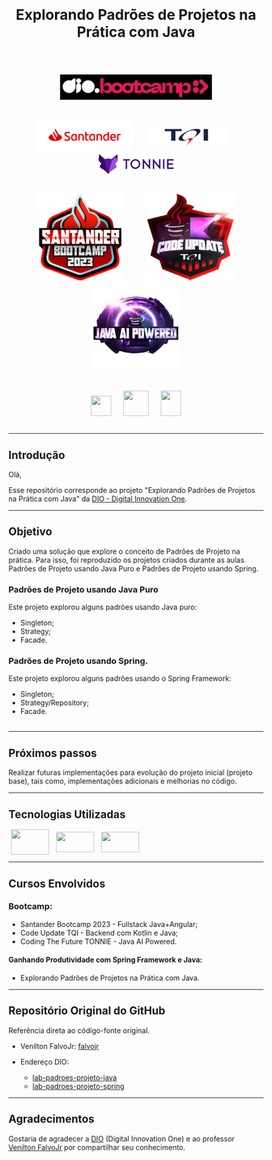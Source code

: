 # <div align="center">**Explorando Padrões de Projetos na Prática com Java**</div>
<br><br>

<div align="center"> 
    <img src="assets\images\bootcamp-dio.png" width="300" height="" hspace="10"/>
</div>
<br><br>

<div align="center">
    <img align="center" src="assets\images\santander-logo.png" width="" height="70em" hspace=""> 
    <img align="center" src="assets\images\TQI-logo.png" width="" height="40em" hspace="20">
    <img align="center" src="assets\images\tonnie-logo.png" width="" height="40em" hspace="40">
</div>
<br><br>

<div align="center">
    <img align="center" src="assets\images\bootcamp-santander.png" width="" height="180em" hspace="20">
    <img align="center" src="assets\images\bootcamp-TQI.png" width="" height="180em" hspace="20">
    <img align="center" src="assets\images\bootcamp-tonnie.png" width="" height="180em" hspace="20">
</div>
<br><br>

<div align="center">
    <img src="https://cdn.jsdelivr.net/gh/devicons/devicon/icons/git/git-original.svg" width="40" height="40" hspace="10"/>
    <img src="https://cdn.jsdelivr.net/gh/devicons/devicon/icons/java/java-original.svg" width="50" height="50" hspace="10"/>
    <img src="https://cdn.jsdelivr.net/gh/devicons/devicon/icons/spring/spring-original.svg" width="40" height="50" hspace="10"/>             
</div>
<br>
<hr>


## Introdução
Olá,

Esse repositório corresponde ao projeto "Explorando Padrões de Projetos na Prática com Java" da [DIO - Digital Innovation One](https://www.dio.me/).
<hr>

## Objetivo

Criado uma solução que explore o conceito de Padrões de Projeto na prática. Para isso, foi reproduzido os projetos criados durante as aulas. Padrões de Projeto usando Java Puro e Padrões de Projeto usando Spring.

### Padrões de Projeto usando Java Puro
Este projeto explorou alguns padrões usando Java puro:
- Singleton;
- Strategy;
- Facade.

### Padrões de Projeto usando Spring.
Este projeto explorou alguns padrões usando o Spring Framework: 
- Singleton;
- Strategy/Repository;
- Facade.
<br><br>
<hr>

## Próximos passos

Realizar futuras implementações para evolução do projeto inicial (projeto base), tais como, implementações adicionais e melhorias no código.
<hr>

## Tecnologias Utilizadas

<div>
    <img align=center src="https://cdn.jsdelivr.net/gh/devicons/devicon/icons/java/java-original.svg" width="75" height="50" hspace="5"/>
    <img align=center src="https://cdn.jsdelivr.net/gh/devicons/devicon/icons/spring/spring-original.svg" width="75" height="40" hspace="5"/>
    <img align=center src="https://cdn.jsdelivr.net/gh/devicons/devicon/icons/git/git-original.svg" width="75" height="40" hspace="5"/>
</div>
<hr>       

## Cursos Envolvidos
### Bootcamp:
- Santander Bootcamp 2023 - Fullstack Java+Angular;
- Code Update TQI - Backend com Kotlin e Java;
- Coding The Future TONNIE - Java AI Powered.

#### **Ganhando Produtividade com Spring Framework e Java:**
- Explorando Padrões de Projetos na Prática com Java.
<hr>

## Repositório Original do GitHub

Referência direta ao código-fonte original.

- Venilton FalvoJr: [falvojr](https://github.com/falvojr)

- Endereço DIO: 
    - [lab-padroes-projeto-java](https://github.com/digitalinnovationone/lab-padroes-projeto-java)
    - [lab-padroes-projeto-spring](https://github.com/digitalinnovationone/lab-padroes-projeto-spring)
 <hr>

## Agradecimentos
Gostaria de agradecer a [DIO](https://www.dio.me/) (Digital Innovation One) e ao professor [Venilton FalvoJr](https://github.com/falvojr) por compartilhar seu conhecimento.

